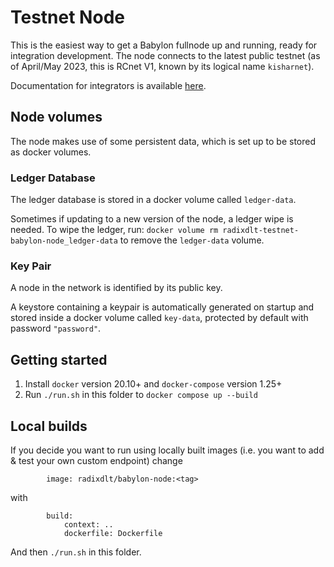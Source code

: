 # Testnet Node

This is the easiest way to get a Babylon fullnode up and running, ready for integration development.
The node connects to the latest public testnet (as of April/May 2023, this is RCnet V1, known by its logical name `kisharnet`).

Documentation for integrators is available [here](https://docs.google.com/document/d/1cjc7_alyzIb2QQIGGn1PEpJyjrMRZYHq3VwkOXRP8J0).

## Node volumes

The node makes use of some persistent data, which is set up to be stored as docker volumes.

### Ledger Database

The ledger database is stored in a docker volume called `ledger-data`.

Sometimes if updating to a new version of the node, a ledger wipe is needed. To wipe the ledger, run: `docker volume rm radixdlt-testnet-babylon-node_ledger-data` to remove the `ledger-data` volume.

### Key Pair

A node in the network is identified by its public key.

A keystore containing a keypair is automatically generated on startup and stored inside a docker volume called `key-data`, protected by default with password `"password"`.


## Getting started
1. Install `docker` version 20.10+ and `docker-compose` version 1.25+
2. Run `./run.sh` in this folder to `docker compose up --build`

## Local builds
If you decide you want to run using locally built images (i.e. you want to add & test your own custom endpoint) change
```YML
        image: radixdlt/babylon-node:<tag>
```
with
```YML
        build:
            context: ..
            dockerfile: Dockerfile
```

And then `./run.sh` in this folder.
